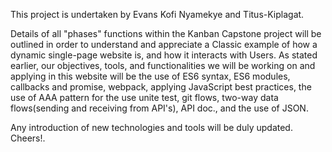 <!-- DEVELOPERS REMARKS -->
<!-- 
Authors: Titus-Kiplagat (Software Engineer).
         Evans Kofi Nyamekye (Software Engineer).
    
    !!! - This Kanban Capstone project remarks are the property of the developers and must be observed and treated  with all diligence and respect. -!!!

 --> 

This project is undertaken by Evans Kofi Nyamekye and Titus-Kiplagat.

Details of all "phases" functions within the Kanban Capstone project will be outlined in order to understand and appreciate a Classic example of how a dynamic single-page website is, and how it interacts with Users. As stated earlier, our objectives, tools, and functionalities we will be working on and applying in this website will be the use of ES6 syntax, ES6 modules, callbacks and promise, webpack, applying JavaScript best practices, the use of AAA pattern for the use unite test, git flows, two-way data flows(sending and receiving from API's), API doc., and the use of JSON. 

Any introduction of new technologies and tools will be duly updated. 
Cheers!.
